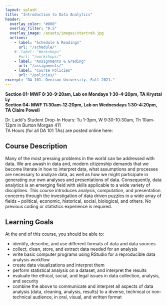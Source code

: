 ```yaml
---
layout: splash
title: "Introduction to Data Analytics"
header:
  overlay_color: "#000"
  overlay_filter: "0.5"
  overlay_image: /assets/images/startrek.jpg
  actions:
    - label: "Schedule & Readings"
      url: "/schedule/"
    #- label: "Workshops"
      #url: "/workshops/"
    - label: "Assignments & Grading"
      url: "/assignments/"
    - label: "Course Policies"
      url: "/policies/"
excerpt: "DA 101. Denison University. Fall 2021."
---
```


**Section 01: MWF 8:30-9:20am, Lab on Mondays 1:30-4:20pm, TA Krystal Ly  
Section 04: MWF 11:30am-12:20pm, Lab on Wednesdays 1:30-4:20pm, TA Claire Powell**

Dr. Ladd's Student Drop-In Hours: Tu 1-3pm, W 9:30-10:30am, Th 10am-12pm in Burton Morgan 411   
TA Hours (for all DA 101 TAs) are posted online here:

## Course Description

Many of the most pressing problems in the world can be addressed with data. We are awash in data and, modern citizenship demands that we become literate in how to interpret data, what assumptions and processes are necessary to analyze data, as well as how we might participate in generating our own analyses and presentations of data. Consequently, data analytics is an emerging field with skills applicable to a wide variety of disciplines. This course introduces analysis, computation, and presentation concerns through the investigation of data driven puzzles in a wide array of fields – political, economic, historical, social, biological, and others. No previous coding or statistics experience is required.

## Learning Goals

At the end of this course, you should be able to:

- identify, describe, and use different formats of data and data sources
- collect, clean, store, and extract data needed for an analysis
- write basic computer programs using RStudio for a reproducible data analysis workflow
- create data visualizations and interpret them
- perform statistical analysis on a dataset, and interpret the results
- evaluate the ethical, social, and legal issues in data collection, analysis, and security
- combine the above to communicate and interpret all aspects of data analysis (data, cleaning, analysis, results) to a diverse, technical or non-technical audience, in oral, visual, and written format
